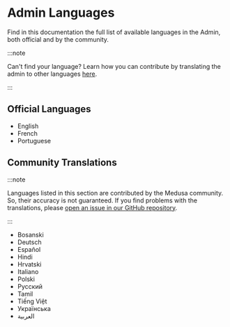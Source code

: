 # Admin Languages

Find in this documentation the full list of available languages in the Admin, both official and by the community.

:::note

Can't find your language? Learn how you can contribute by translating the admin to other languages [here](../../contribution/admin-translations.md).

:::

## Official Languages

- English
- French
- Portuguese

## Community Translations

:::note

Languages listed in this section are contributed by the Medusa community. So, their accuracy is not guaranteed. If you find problems with the translations, please [open an issue in our GitHub repository](https://github.com/medusajs/medusa/issues).

:::

- Bosanski
- Deutsch
- Español
- Hindi
- Hrvatski
- Italiano
- Polski
- Русский
- Tamil
- Tiếng Việt
- Українська
- العربية
